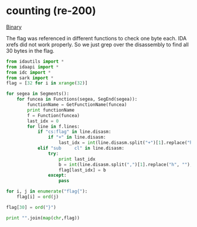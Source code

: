 [](ctf=csaw-finals-2019)
[](type=reverse)
[](tags=ida)
[](tools=ida)

# counting (re-200)

[Binary](../counting)

The flag was referenced in different functions to check one byte each. IDA xrefs
did not work properly. So we just grep over the disassembly to find all 30
bytes in the flag.

```python
from idautils import *
from idaapi import *
from idc import *
from sark import *
flag = [32 for i in xrange(32)]

for segea in Segments():
    for funcea in Functions(segea, SegEnd(segea)):
        functionName = GetFunctionName(funcea)
        print functionName
        f = Function(funcea)
        last_idx = 0
        for line in f.lines:
            if "cs:flag" in line.disasm:
                if "+" in line.disasm:
                    last_idx = int(line.disasm.split("+")[1].replace("h", ""), 16)
            elif "sub     cl" in line.disasm:
                try:
                    print last_idx
                    b = int(line.disasm.split(",")[1].replace("h", ""), 16)
                    flag[last_idx] = b
                except:
                    pass

for i, j in enumerate("flag{"):
    flag[i] = ord(j)

flag[30] = ord("}")

print "".join(map(chr,flag))
```

